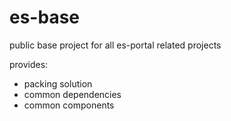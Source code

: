 # es-base

public base project for all es-portal related projects

provides:
- packing solution
- common dependencies
- common components
